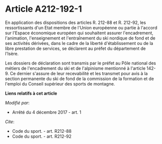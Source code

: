 # Article A212-192-1

En application des dispositions des articles R. 212-88 et R. 212-92, les ressortissants d'un Etat membre de l'Union
européenne ou partie à l'accord sur l'Espace économique européen qui souhaitent assurer l'encadrement, l'animation,
l'enseignement et l'entraînement du ski nordique de fond et de ses activités dérivées, dans le cadre de la liberté
d'établissement ou de la libre prestation de services, se déclarent au préfet du département de l'Isère. 

Les dossiers de déclaration sont transmis par le préfet au Pôle national des métiers de l'encadrement du ski et de
l'alpinisme mentionné à l'article 142-9. Ce dernier s'assure de leur recevabilité et les transmet pour avis à la section
permanente du ski de fond de la commission de la formation et de l'emploi du Conseil supérieur des sports de montagne.

**Liens relatifs à cet article**

_Modifié par_:

  - Arrêté du 4 décembre 2017 - art. 1

_Cite_:

  - Code du sport. - art. R212-88
  - Code du sport. - art. R212-92
